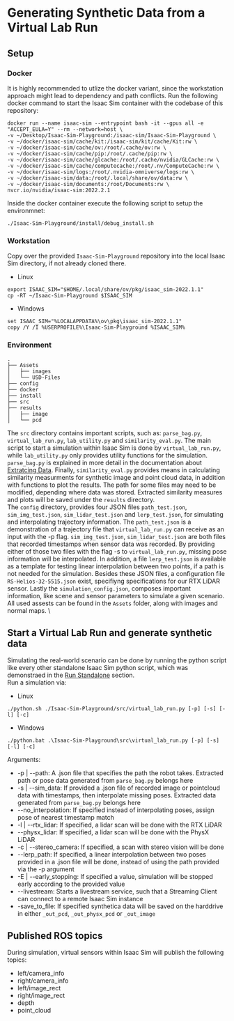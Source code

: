 # Generating Synthetic Data from a Virtual Lab Run
## Setup
### Docker
It is highly recommended to utlize the docker variant, since the workstation approach might lead to dependency and path conflicts. 
Run the following docker command to start the Isaac Sim container with the codebase of this repository:
```
docker run --name isaac-sim --entrypoint bash -it --gpus all -e "ACCEPT_EULA=Y" --rm --network=host \ 
-v ~/Desktop/Isaac-Sim-Playground:/isaac-sim/Isaac-Sim-Playground \ 
-v ~/docker/isaac-sim/cache/kit:/isaac-sim/kit/cache/Kit:rw \
-v ~/docker/isaac-sim/cache/ov:/root/.cache/ov:rw \
-v ~/docker/isaac-sim/cache/pip:/root/.cache/pip:rw \ 
-v ~/docker/isaac-sim/cache/glcache:/root/.cache/nvidia/GLCache:rw \
-v ~/docker/isaac-sim/cache/computecache:/root/.nv/ComputeCache:rw \
-v ~/docker/isaac-sim/logs:/root/.nvidia-omniverse/logs:rw \
-v ~/docker/isaac-sim/data:/root/.local/share/ov/data:rw \
-v ~/docker/isaac-sim/documents:/root/Documents:rw \
nvcr.io/nvidia/isaac-sim:2022.2.1
```
Inside the docker container execute the following script to setup the environmnet:
```
./Isaac-Sim-Playground/install/debug_install.sh
```

### Workstation
Copy over the provided `Isaac-Sim-Playground` repository into the local Isaac Sim directory, if not already cloned there.
* Linux
```
export ISAAC_SIM="$HOME/.local/share/ov/pkg/isaac_sim-2022.1.1"
cp -RT ~/Isaac-Sim-Playground $ISAAC_SIM
```
* Windows
```
set ISAAC_SIM="%LOCALAPPDATA%\ov\pkg\isaac_sim-2022.1.1"
copy /Y /I %USERPROFILE%\Isaac-Sim-Playground %ISAAC_SIM%
```
### Environment
```
.
├── Assets
│   ├── images
│   └── USD-Files
├── config
├── docker
├── install
├── src
├── results
│   ├── image
│   └── pcd
```
The `src` directory contains important scripts, such as: `parse_bag.py`, `virtual_lab_run.py`, `lab_utility.py` and `similarity_eval.py`. The main script to start a simulation within Isaac Sim is done by `virtual_lab_run.py`, while `lab_utility.py` only provides utility functions for the simulation. `parse_bag.py` is explained in more detail in the documentation about [Extratcing Data](extracting_data.md). Finally, `similarity_eval.py` provides means in calculating similarity measurments for synthetic image and point cloud data, in addition with functions to plot the results. The path for some files may need to be modified, depending where data was stored. Extracted similarity measures and plots will be saved under the `results` directory. \
The `config` directory, provides four JSON files `path_test.json`, `sim_img_test.json`, `sim_lidar_test.json` and `lerp_test.json`, for simulating and interpolating trajectory information.  The `path_test.json` is a demonstration of a trajectory file that `virtual_lab_run.py` can receive as an input with the -p flag. `sim_img_test.json`, `sim_lidar_test.json` are both files that recorded timestamps when sensor data was recorded. By providing either of those two files with the flag -s to `virtual_lab_run.py`, missing pose information will be interpolated. In addition, a file `lerp_test.json` is available as a template for testing linear interpolation between two points, if a path is not needed for the simulation. Besides these JSON files, a configuration file `RS-Helios-32-5515.json` exist, specifiyng specifications for our RTX LiDAR sensor. Lastly the `simulation_config.json`, composes important information, like scene and sensor parameters to simulate a given scenario. \
All used assests can be found in the `Assets` folder, along with images and normal maps. \

## Start a Virtual Lab Run and generate synthetic data
Simulating the real-world scenario can be done by running the python script like every other standalone Isaac Sim python script, which was demonstraed in the [Run Standalone](run_standalone.md) section. \
Run a simulation via:
* Linux
```
./python.sh ./Isaac-Sim-Playground/src/virtual_lab_run.py [-p] [-s] [-l] [-c]
```
* Windows
```
./python.bat .\Isaac-Sim-Playground\src\virtual_lab_run.py [-p] [-s] [-l] [-c]
```

Arguments:
* -p | --path: A .json file that specifies the path the robot takes. Extracted path or pose data generated from `parse_bag.py` belongs here
* -s | --sim_data: If provided a .json file of recorded image or pointcloud data with timestamps, then interpolate missing poses. Extracted data generated from `parse_bag.py` belongs here
* --no_interpolation: If specified instead of interpolating poses, assign pose of nearest timestamp match
* -l | --rtx_lidar: If specified, a lidar scan will be done with the RTX LiDAR
* --physx_lidar: If specified, a lidar scan will be done with the PhysX LiDAR
* -c | --stereo_camera: If specified, a scan with stereo vision will be done 
* --lerp_path: If specified, a linear interpolation between two poses provided in a .json file will be done, instead of using the path provided via the -p argument
* -E | --early_stopping: If specified a value, simulation will be stopped early according to the provided value
* --livestream: Starts a livestream service, such that a Streaming Client can connect to a remote Isaac Sim instance
* -save_to_file: If specified synthetica data will be saved on the harddrive in either `_out_pcd`, `_out_physx_pcd` or `_out_image`

## Published ROS topics
During simulation, virtual sensors within Isaac Sim will publish the following topics:
* left/camera_info
* right/camera_info
* left/image_rect
* right/image_rect
* depth
* point_cloud